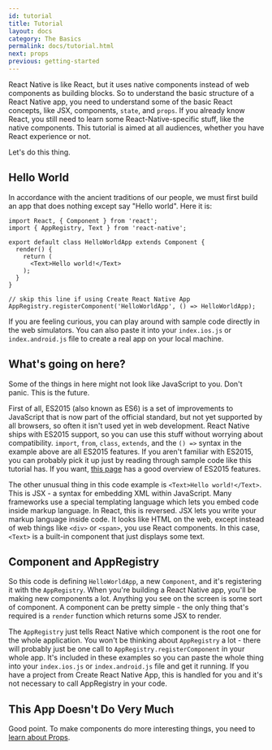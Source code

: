 ```yaml
---
id: tutorial
title: Tutorial
layout: docs
category: The Basics
permalink: docs/tutorial.html
next: props
previous: getting-started
---
```


React Native is like React, but it uses native components instead of web components as building blocks. So to understand the basic structure of a React Native app, you need to understand some of the basic React concepts, like JSX, components, `state`, and `props`. If you already know React, you still need to learn some React-Native-specific stuff, like the native components. This
tutorial is aimed at all audiences, whether you have React experience or not.

Let's do this thing.

## Hello World

In accordance with the ancient traditions of our people, we must first build an app that does nothing except say "Hello world". Here it is:

```ReactNativeWebPlayer
import React, { Component } from 'react';
import { AppRegistry, Text } from 'react-native';

export default class HelloWorldApp extends Component {
  render() {
    return (
      <Text>Hello world!</Text>
    );
  }
}

// skip this line if using Create React Native App
AppRegistry.registerComponent('HelloWorldApp', () => HelloWorldApp);
```

If you are feeling curious, you can play around with sample code directly in the web simulators. You can also paste it into your `index.ios.js` or `index.android.js` file to create a real app on your local machine.

## What's going on here?

Some of the things in here might not look like JavaScript to you. Don't panic. This is the future.

First of all, ES2015 (also known as ES6) is a set of improvements to JavaScript that is now part of the official standard, but not yet supported by all browsers, so often it isn't used yet in web development. React Native ships with ES2015 support, so you can use this stuff without worrying about compatibility. `import`, `from`, `class`, `extends`, and the `() =>` syntax in the example above are all ES2015 features. If you aren't familiar with ES2015, you can probably pick it up just by reading through sample code like this tutorial has. If you want, [this page](https://babeljs.io/docs/learn-es2015/) has a good overview of ES2015 features.

The other unusual thing in this code example is `<Text>Hello world!</Text>`. This is JSX - a syntax for embedding XML within JavaScript. Many frameworks use a special templating language which lets you embed code inside markup language. In React, this is reversed. JSX lets you write your markup language inside code. It looks like HTML on the web, except instead of web things like `<div>` or `<span>`, you use React components. In this case, `<Text>`
is a built-in component that just displays some text.

## Component and AppRegistry

So this code is defining `HelloWorldApp`, a new `Component`, and it's registering it with the `AppRegistry`. When you're building a React Native app, you'll be making new components a lot. Anything you see on the screen is some sort of component. A component can be pretty simple - the only thing that's required is a `render` function which returns some JSX to render.

The `AppRegistry` just tells React Native which component is the root one for the whole application. You won't be thinking about `AppRegistry` a lot - there will probably just be one call to `AppRegistry.registerComponent` in your whole app. It's included in these examples so you can paste the whole thing into your `index.ios.js` or `index.android.js` file and get it running. If you have a project from Create React Native App, this is handled for you and it's not necessary to call AppRegistry in your code.

## This App Doesn't Do Very Much

Good point. To make components do more interesting things, you need to [learn about Props](docs/props.html).
